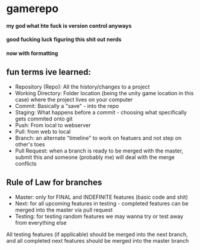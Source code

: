 # gamerepo
#### my god what hte fuck is version control anyways
#### good fucking luck figuring this shit out nerds
#### now with formatting  



## **fun terms ive learned:**  
- Repository (Repo): All the history/changes to a project 
- Working Directory: Folder location (being the unity game location in this case) where the project lives on your computer 
- Commit: Basically a "save" - into the repo 
- Staging: What happens before a commit - choosing what specifically gets commited onto git 
- Push: From local to webserver 
- Pull: from web to local 
- Branch: an alternate "timeline" to work on featuers and not step on other's toes  
- Pull Request: when a branch is ready to be merged with the master, submit this and someone (probably me) will deal with the merge conflicts  

## **Rule of Law for branches**
- Master: only for FINAL and INDEFINITE features (basic code and shit)  
- Next: for all upcoming features in testing - completed features can be merged into the master via pull request  
- Testing: for testing random features we may wanna try or test away from everything else  
  
All testing features (if applicable) should be merged into the next branch, and all completed next features should be merged into the master branch
